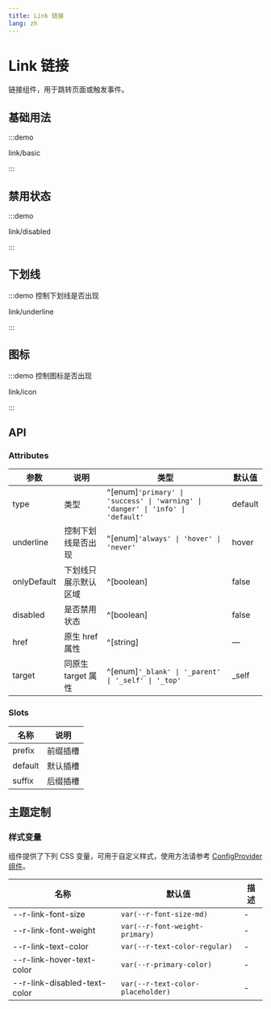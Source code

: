 ```yaml
---
title: Link 链接
lang: zh
---
```


# Link 链接

链接组件，用于跳转页面或触发事件。

## 基础用法

:::demo

link/basic

:::

## 禁用状态

:::demo

link/disabled

:::

## 下划线

:::demo 控制下划线是否出现

link/underline

:::

## 图标

:::demo 控制图标是否出现

link/icon

:::

## API

### Attributes

| 参数 | 说明 | 类型 | 默认值 |
| --- | --- | --- | --- |
| type | 类型 | ^[enum]`'primary' \| 'success' \| 'warning' \| 'danger' \| 'info' \| 'default'` | default |
| underline | 控制下划线是否出现 | ^[enum]`'always' \| 'hover' \| 'never'` | hover |
| onlyDefault | 下划线只展示默认区域 | ^[boolean] | false |
| disabled | 是否禁用状态 | ^[boolean] | false |
| href | 原生 href 属性 | ^[string] | — |
| target | 同原生 target 属性 | ^[enum]`'_blank' \| '_parent' \| '_self' \| '_top'` | \_self |

### Slots

| 名称    | 说明     |
| ------- | -------- |
| prefix  | 前缀插槽 |
| default | 默认插槽 |
| suffix  | 后缀插槽 |

## 主题定制

### 样式变量

组件提供了下列 CSS 变量，可用于自定义样式，使用方法请参考 [ConfigProvider 组件](/zh/component/config-provider.html)。

| 名称                         | 默认值                            | 描述 |
| ---------------------------- | --------------------------------- | ---- |
| --r-link-font-size           | `var(--r-font-size-md)`           | -    |
| --r-link-font-weight         | `var(--r-font-weight-primary)`    | -    |
| --r-link-text-color          | `var(--r-text-color-regular)`     | -    |
| --r-link-hover-text-color    | `var(--r-primary-color)`          | -    |
| --r-link-disabled-text-color | `var(--r-text-color-placeholder)` | -    |
